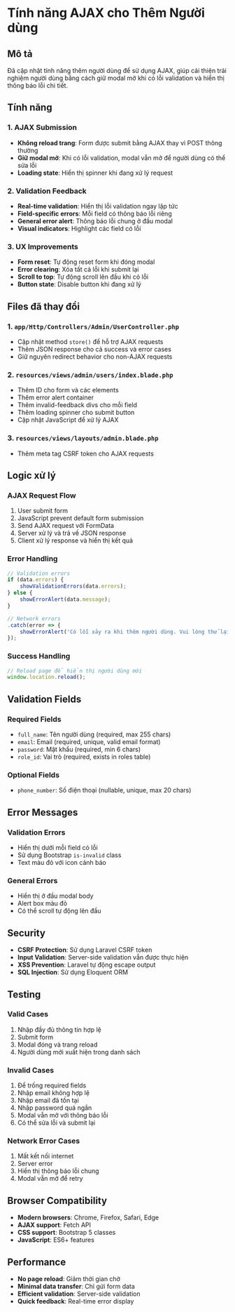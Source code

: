 # Tính năng AJAX cho Thêm Người dùng

## Mô tả
Đã cập nhật tính năng thêm người dùng để sử dụng AJAX, giúp cải thiện trải nghiệm người dùng bằng cách giữ modal mở khi có lỗi validation và hiển thị thông báo lỗi chi tiết.

## Tính năng

### 1. AJAX Submission
- **Không reload trang**: Form được submit bằng AJAX thay vì POST thông thường
- **Giữ modal mở**: Khi có lỗi validation, modal vẫn mở để người dùng có thể sửa lỗi
- **Loading state**: Hiển thị spinner khi đang xử lý request

### 2. Validation Feedback
- **Real-time validation**: Hiển thị lỗi validation ngay lập tức
- **Field-specific errors**: Mỗi field có thông báo lỗi riêng
- **General error alert**: Thông báo lỗi chung ở đầu modal
- **Visual indicators**: Highlight các field có lỗi

### 3. UX Improvements
- **Form reset**: Tự động reset form khi đóng modal
- **Error clearing**: Xóa tất cả lỗi khi submit lại
- **Scroll to top**: Tự động scroll lên đầu khi có lỗi
- **Button state**: Disable button khi đang xử lý

## Files đã thay đổi

### 1. `app/Http/Controllers/Admin/UserController.php`
- Cập nhật method `store()` để hỗ trợ AJAX requests
- Thêm JSON response cho cả success và error cases
- Giữ nguyên redirect behavior cho non-AJAX requests

### 2. `resources/views/admin/users/index.blade.php`
- Thêm ID cho form và các elements
- Thêm error alert container
- Thêm invalid-feedback divs cho mỗi field
- Thêm loading spinner cho submit button
- Cập nhật JavaScript để xử lý AJAX

### 3. `resources/views/layouts/admin.blade.php`
- Thêm meta tag CSRF token cho AJAX requests

## Logic xử lý

### AJAX Request Flow
1. User submit form
2. JavaScript prevent default form submission
3. Send AJAX request với FormData
4. Server xử lý và trả về JSON response
5. Client xử lý response và hiển thị kết quả

### Error Handling
```javascript
// Validation errors
if (data.errors) {
    showValidationErrors(data.errors);
} else {
    showErrorAlert(data.message);
}

// Network errors
.catch(error => {
    showErrorAlert('Có lỗi xảy ra khi thêm người dùng. Vui lòng thử lại.');
});
```

### Success Handling
```javascript
// Reload page để hiển thị người dùng mới
window.location.reload();
```

## Validation Fields

### Required Fields
- `full_name`: Tên người dùng (required, max 255 chars)
- `email`: Email (required, unique, valid email format)
- `password`: Mật khẩu (required, min 6 chars)
- `role_id`: Vai trò (required, exists in roles table)

### Optional Fields
- `phone_number`: Số điện thoại (nullable, unique, max 20 chars)

## Error Messages

### Validation Errors
- Hiển thị dưới mỗi field có lỗi
- Sử dụng Bootstrap `is-invalid` class
- Text màu đỏ với icon cảnh báo

### General Errors
- Hiển thị ở đầu modal body
- Alert box màu đỏ
- Có thể scroll tự động lên đầu

## Security

- **CSRF Protection**: Sử dụng Laravel CSRF token
- **Input Validation**: Server-side validation vẫn được thực hiện
- **XSS Prevention**: Laravel tự động escape output
- **SQL Injection**: Sử dụng Eloquent ORM

## Testing

### Valid Cases
1. Nhập đầy đủ thông tin hợp lệ
2. Submit form
3. Modal đóng và trang reload
4. Người dùng mới xuất hiện trong danh sách

### Invalid Cases
1. Để trống required fields
2. Nhập email không hợp lệ
3. Nhập email đã tồn tại
4. Nhập password quá ngắn
5. Modal vẫn mở với thông báo lỗi
6. Có thể sửa lỗi và submit lại

### Network Error Cases
1. Mất kết nối internet
2. Server error
3. Hiển thị thông báo lỗi chung
4. Modal vẫn mở để retry

## Browser Compatibility

- **Modern browsers**: Chrome, Firefox, Safari, Edge
- **AJAX support**: Fetch API
- **CSS support**: Bootstrap 5 classes
- **JavaScript**: ES6+ features

## Performance

- **No page reload**: Giảm thời gian chờ
- **Minimal data transfer**: Chỉ gửi form data
- **Efficient validation**: Server-side validation
- **Quick feedback**: Real-time error display 